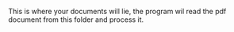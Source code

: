 This is where your documents will lie, the program wil read the pdf document from this folder and process it.
